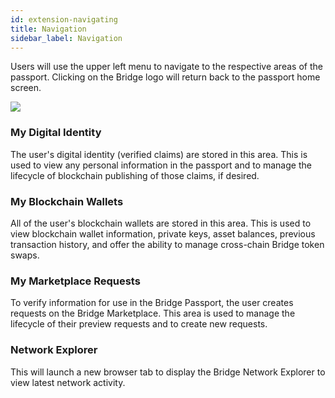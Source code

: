 ```yaml
---
id: extension-navigating
title: Navigation
sidebar_label: Navigation
---
```

 
Users will use the upper left menu to navigate to the respective areas of the passport.  Clicking on the Bridge logo will return back to the passport home screen.

<p><img class='centered' src='/img/extension/passport-navigation.jpg'></img></p>


### My Digital Identity
The user's digital identity (verified claims) are stored in this area.  This is used to view any personal information in the passport and to manage the lifecycle of blockchain publishing of those claims, if desired.

### My Blockchain Wallets
All of the user's blockchain wallets are stored in this area.  This is used to view blockchain wallet information, private keys, asset balances, previous transaction history, and offer the ability to manage cross-chain Bridge token swaps. 

### My Marketplace Requests
To verify information for use in the Bridge Passport, the user creates requests on the Bridge Marketplace.  This area is used to manage the lifecycle of their preview requests and to create new requests.

### Network Explorer
This will launch a new browser tab to display the Bridge Network Explorer to view latest network activity.